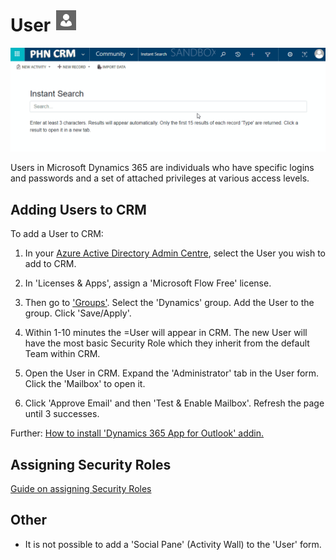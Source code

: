 # User <img src="icon.png" />

<img src="location.gif" />

Users in Microsoft Dynamics 365 are individuals who have specific logins and passwords and a set of attached privileges at various access levels.

## Adding Users to CRM

To add a User to CRM:

1. In your [Azure Active Directory Admin Centre](https://admin.microsoft.com/Adminportal/Home?source=applauncher#/users), select the User you wish to add to CRM.

1. In 'Licenses & Apps', assign a 'Microsoft Flow Free' license.

1. Then go to ['Groups'](https://admin.microsoft.com/Adminportal/Home?source=applauncher#/groups). Select the 'Dynamics' group. Add the User to the group. Click 'Save/Apply'.

1. Within 1-10 minutes the =User will appear in CRM. The new User will have the most basic Security Role which they inherit from the default Team within CRM.

1. Open the User in CRM. Expand the 'Administrator' tab in the User form. Click the 'Mailbox' to open it.

1. Click 'Approve Email' and then 'Test & Enable Mailbox'. Refresh the page until 3 successes.

Further: [How to install 'Dynamics 365 App for Outlook' addin.](/app-for-outlook/#adding-the-app-to-outlook)

## Assigning Security Roles

[Guide on assigning Security Roles](/sec-roles/#assigning-security-roles)

## Other

- It is not possible to add a 'Social Pane' (Activity Wall) to the 'User' form.